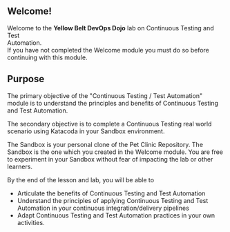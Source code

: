 ## Welcome!

Welcome to the **Yellow Belt DevOps Dojo** lab on Continuous Testing and Test  
Automation.  
If you have not completed the Welcome module you must do so before continuing
with this module.

## Purpose

The primary objective of the "Continuous Testing / Test Automation" module is to understand the principles and benefits of Continuous Testing and Test Automation.

The secondary objective is to complete a Continuous Testing real world scenario using Katacoda in your Sandbox environment.

The Sandbox is your personal clone of the Pet Clinic Repository. The Sandbox is the one which you created in the Welcome module.
You are free to experiment in your Sandbox without fear of impacting the lab or other learners.

By the end of the lesson and lab, you will be able to

- Articulate the benefits of Continuous Testing and Test Automation
- Understand the principles of applying Continuous Testing and Test Automation in your continuous integration/delivery pipelines
- Adapt Continuous Testing and Test Automation practices in your own activities.
